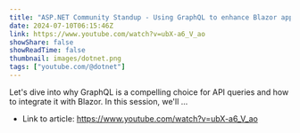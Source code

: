 ```yaml
---
title: "ASP.NET Community Standup - Using GraphQL to enhance Blazor apps"
date: 2024-07-10T06:15:46Z
link: https://www.youtube.com/watch?v=ubX-a6_V_ao
showShare: false
showReadTime: false
thumbnail: images/dotnet.png
tags: ["youtube.com/@dotnet"]
---
```

Let's dive into why GraphQL is a compelling choice for API queries and how to integrate it with Blazor. In this session, we'll ...

- Link to article: https://www.youtube.com/watch?v=ubX-a6_V_ao